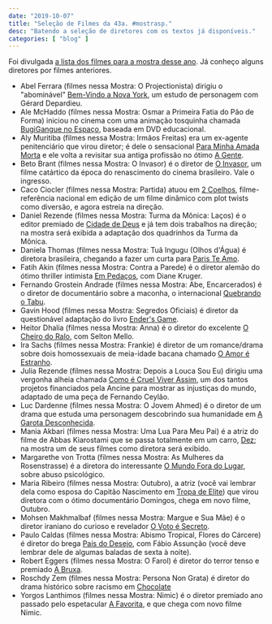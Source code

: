 ```yaml
---
date: "2019-10-07"
title: "Seleção de Filmes da 43a. #mostrasp."
desc: "Batendo a seleção de diretores com os textos já disponíveis."
categories: [ "blog" ]
---
```

Foi divulgada [a lista dos filmes para a mostra desse ano](http://43.mostra.org/br/conteudo/noticias-e-eventos/819). Já conheço alguns diretores por filmes anteriores.

 - Abel Ferrara (filmes nessa Mostra: O Projectionista) dirigiu o "abominável" [Bem-Vindo a Nova York](/bem-vindo-a-nova-york), um estudo de personagem com Gérard Depardieu.
 - Ale McHaddo (filmes nessa Mostra: Osmar a Primeira Fatia do Pão de Forma) iniciou no cinema com uma animação tosquinha chamada [BugiGangue no Espaço](/bugigangue-no-espaco), baseada em DVD educacional.
 - Aly Muritiba (filmes nessa Mostra: Irmãos Freitas) era um ex-agente penitenciário que virou diretor; é dele o sensacional [Para Minha Amada Morta](/para-minha-amada-morta) e ele volta a revisitar sua antiga profissão no ótimo [A Gente](/a-gente).
 - Beto Brant (filmes nessa Mostra: O Invasor) é o diretor de [O Invasor](/o-invasor), um filme catártico da época do renascimento do cinema brasileiro. Vale o ingresso.
 - Caco Ciocler (filmes nessa Mostra: Partida) atuou em [2 Coelhos](/2-coelhos), filme-referência nacional em edição de um filme dinâmico com plot twists como diversão, e agora estreia na direção.
 - Daniel Rezende (filmes nessa Mostra: Turma da Mônica: Laços) é o editor premiado de [Cidade de Deus](/cidade-de-deus) e já tem dois trabalhos na direção; na mostra será exibida a adaptação dos quadrinhos da Turma da Mônica.
 - Daniela Thomas (filmes nessa Mostra: Tuã Ingugu (Olhos d'Água) é diretora brasileira, chegando a fazer um curta para [Paris Te Amo](/paris-te-amo).
 - Fatih Akin (filmes nessa Mostra: Contra a Parede) é o diretor alemão do ótimo thriller intimista [Em Pedaços](/em-pedacos), com Diane Kruger.
 - Fernando Grostein Andrade (filmes nessa Mostra: Abe, Encarcerados) é o diretor de documentário sobre a maconha, o internacional [Quebrando o Tabu](/quebrando-o-tabu).
 - Gavin Hood (filmes nessa Mostra: Segredos Oficiais) é diretor da questionável adaptação do livro [Ender's Game](/enders-game-o-jogo-do-exterminador).
 - Heitor Dhalia (filmes nessa Mostra: Anna) é o diretor do excelente [O Cheiro do Ralo](/o-cheiro-do-ralo), com Selton Mello.
 - Ira Sachs (filmes nessa Mostra: Frankie) é diretor de um romance/drama sobre dois homossexuais de meia-idade bacana chamado [O Amor é Estranho](/o-amor-e-estranho).
 - Julia Rezende (filmes nessa Mostra: Depois a Louca Sou Eu) dirigiu uma vergonha alheia chamada [Como é Cruel Viver Assim](/como-e-cruel-viver-assim), um dos tantos projetos financiados pela Ancine para mostrar as injustiças do mundo, adaptado de uma peça de Fernando Ceylão.
 - Luc Dardenne (filmes nessa Mostra: O Jovem Ahmed) é o diretor de um drama que estuda uma personagem descobrindo sua humanidade em [A Garota Desconhecida](/a-garota-desconhecida).
 - Mania Akbari (filmes nessa Mostra: Uma Lua Para Meu Pai) é a atriz do filme de Abbas Kiarostami que se passa totalmente em um carro, [Dez](/dez); na mostra um de seus filmes como diretora será exibido.
 - Margarethe von Trotta (filmes nessa Mostra: As Mulheres da Rosenstrasse) é a diretora do interessante [O Mundo Fora do Lugar](/o-mundo-fora-do-lugar), sobre abuso psicológico.
 - Maria Ribeiro (filmes nessa Mostra: Outubro), a atriz (você vai lembrar dela como esposa do Capitão Nascimento em [Tropa de Elite](/tropa-de-elite)) que virou diretora com o ótimo documentário Domingos, chega em novo filme, Outubro.
 - Mohsen Makhmalbaf (filmes nessa Mostra: Margue e Sua Mãe) é o diretor iraniano do curioso e revelador [O Voto é Secreto](/o-voto-e-secreto).
 - Paulo Caldas (filmes nessa Mostra: Abismo Tropical, Flores do Cárcere) é diretor do brega [País do Desejo](/pais-do-desejo), com Fábio Assunção (você deve lembrar dele de algumas baladas de sexta à noite).
 - Robert Eggers (filmes nessa Mostra: O Farol) é diretor do terror tenso e premiado [A Bruxa](/a-bruxa-2015).
 - Roschdy Zem (filmes nessa Mostra: Persona Non Grata) é diretor do drama histórico sobre racismo em [Chocolate](/chocolate)
 - Yorgos Lanthimos (filmes nessa Mostra: Nimic) é o diretor premiado ano passado pelo espetacular [A Favorita](/a-favorita), e que chega com novo filme Nimic.
